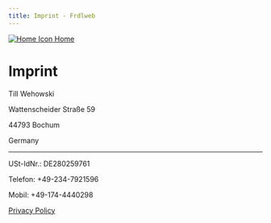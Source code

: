 ```yaml
---
title: Imprint - Frdlweb
---
```


[![Home Icon](/favicon.ico) Home](/)

# Imprint

Till Wehowski

Wattenscheider Straße 59

44793 Bochum

Germany

----

USt-IdNr.: DE280259761

Telefon: +49-234-7921596

Mobil: +49-174-4440298

[Privacy Policy](https://registry.frdl.de/datenschutzerklaerung.html)
